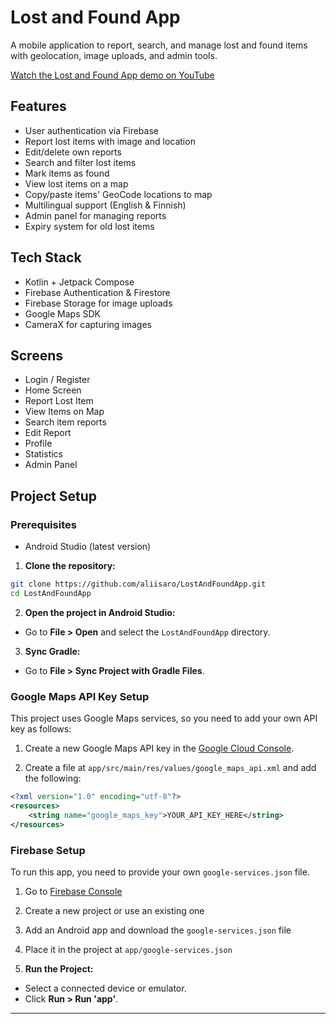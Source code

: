 # Lost and Found App

A mobile application to report, search, and manage lost and found items with geolocation, image uploads, and admin tools.

[Watch the Lost and Found App demo on YouTube](https://www.youtube.com/watch?v=7ez7mB4x1yM)

## Features
- User authentication via Firebase
- Report lost items with image and location
- Edit/delete own reports
- Search and filter lost items
- Mark items as found
- View lost items on a map
- Copy/paste items' GeoCode locations to map
- Multilingual support (English & Finnish)
- Admin panel for managing reports
- Expiry system for old lost items

## Tech Stack
- Kotlin + Jetpack Compose
- Firebase Authentication & Firestore
- Firebase Storage for image uploads
- Google Maps SDK
- CameraX for capturing images

## Screens
- Login / Register
- Home Screen
- Report Lost Item
- View Items on Map
- Search item reports
- Edit Report
- Profile
- Statistics
- Admin Panel

## Project Setup

### Prerequisites
- Android Studio (latest version)

1. **Clone the repository:**

```bash
git clone https://github.com/aliisaro/LostAndFoundApp.git
cd LostAndFoundApp
```

2. **Open the project in Android Studio:**

- Go to **File > Open** and select the `LostAndFoundApp` directory.

3. **Sync Gradle:**

- Go to **File > Sync Project with Gradle Files**.

### Google Maps API Key Setup

This project uses Google Maps services, so you need to add your own API key as follows:

1. Create a new Google Maps API key in the [Google Cloud Console](https://console.cloud.google.com/apis/credentials).

2. Create a file at `app/src/main/res/values/google_maps_api.xml` and add the following:

```xml
<?xml version="1.0" encoding="utf-8"?>
<resources>
    <string name="google_maps_key">YOUR_API_KEY_HERE</string>
</resources>
```

### Firebase Setup

To run this app, you need to provide your own `google-services.json` file.

1. Go to [Firebase Console](https://console.firebase.google.com/)
2. Create a new project or use an existing one
3. Add an Android app and download the `google-services.json` file
4. Place it in the project at `app/google-services.json`

4. **Run the Project:**

- Select a connected device or emulator.
- Click **Run > Run 'app'**.
---
